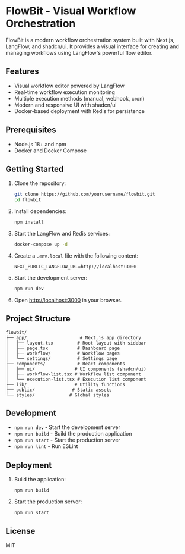# FlowBit - Visual Workflow Orchestration

FlowBit is a modern workflow orchestration system built with Next.js, LangFlow, and shadcn/ui. It provides a visual interface for creating and managing workflows using LangFlow's powerful flow editor.

## Features

- Visual workflow editor powered by LangFlow
- Real-time workflow execution monitoring
- Multiple execution methods (manual, webhook, cron)
- Modern and responsive UI with shadcn/ui
- Docker-based deployment with Redis for persistence

## Prerequisites

- Node.js 18+ and npm
- Docker and Docker Compose

## Getting Started

1. Clone the repository:
   ```bash
   git clone https://github.com/yourusername/flowbit.git
   cd flowbit
   ```

2. Install dependencies:
   ```bash
   npm install
   ```

3. Start the LangFlow and Redis services:
   ```bash
   docker-compose up -d
   ```

4. Create a `.env.local` file with the following content:
   ```
   NEXT_PUBLIC_LANGFLOW_URL=http://localhost:3000
   ```

5. Start the development server:
   ```bash
   npm run dev
   ```

6. Open [http://localhost:3000](http://localhost:3000) in your browser.

## Project Structure

```
flowbit/
├── app/                    # Next.js app directory
│   ├── layout.tsx         # Root layout with sidebar
│   ├── page.tsx           # Dashboard page
│   ├── workflow/          # Workflow pages
│   └── settings/          # Settings page
├── components/            # React components
│   ├── ui/               # UI components (shadcn/ui)
│   ├── workflow-list.tsx # Workflow list component
│   └── execution-list.tsx # Execution list component
├── lib/                  # Utility functions
├── public/              # Static assets
└── styles/             # Global styles
```

## Development

- `npm run dev` - Start the development server
- `npm run build` - Build the production application
- `npm run start` - Start the production server
- `npm run lint` - Run ESLint

## Deployment

1. Build the application:
   ```bash
   npm run build
   ```

2. Start the production server:
   ```bash
   npm run start
   ```

## License

MIT 